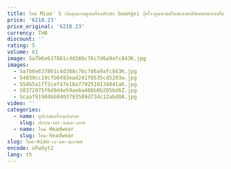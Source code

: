 ```yaml
---
title: ใหม่ Miao' S เงินคุณภาพสูงเครื่องประดับ Guangxi กุ้ยโจวยูนนานสไตล์แห่งชาติพิเศษหมวกเครื่องประดับ Minority Headdress
price: '6218.23'
price_original: '6218.23'
currency: THB
discount: ''
rating: 5
volume: 61
image: Sa7b6e637861c4d388c76c7d6a9afc843K.jpg
images:
  - Sa7b6e637861c4d388c76c7d6a9afc843K.jpg
  - S4039cc19cfb0493ead241f0535cd5293w.jpg
  - S54b5a1ff2cef47e18a7792510134841aK.jpg
  - S8372075f6d9d4e59ae6a486b8b205bd6Z.jpg
  - Scaaf91904bb8403793589d734c12abd0A.jpg
video: ''
categories:
  - name: อุปกรณ์เครื่องแต่งกาย
    slug: ปกรณ-เคร-องแต-งกาย
  - name: ใหม่ Headwear
    slug: ใหม-headwear
slug: ใหม-miao-เง-นค-ณภาพส
encode: oFwOyt2
lang: th
---
```

  